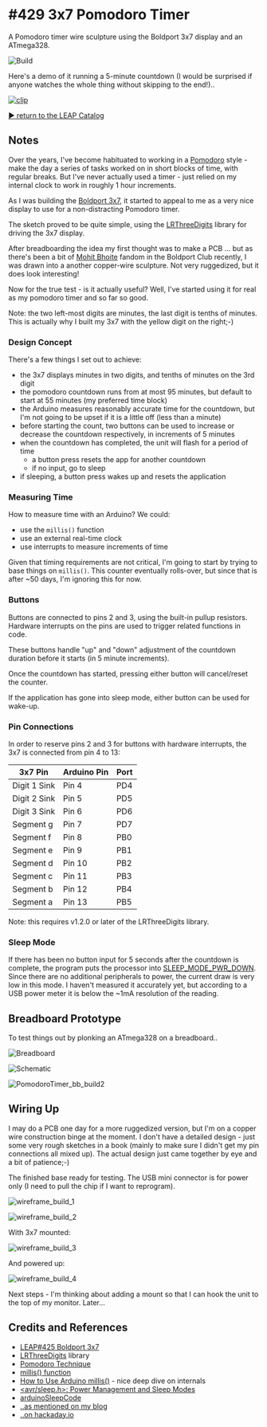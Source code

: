# #429 3x7 Pomodoro Timer

A Pomodoro timer wire sculpture using the Boldport 3x7 display and an ATmega328.

![Build](./assets/PomodoroTimer_build.jpg?raw=true)

Here's a demo of it running a 5-minute countdown (I would be surprised if anyone watches the whole thing without skipping to the end!)..

[![clip](https://img.youtube.com/vi/ZsGqnc2DhiA/0.jpg)](https://www.youtube.com/watch?v=ZsGqnc2DhiA)

[:arrow_forward: return to the LEAP Catalog](https://leap.tardate.com)

## Notes

Over the years, I've become habituated to working in a [Pomodoro](https://en.wikipedia.org/wiki/Pomodoro_Technique) style -
make the day a series of tasks worked on in short blocks of time, with regular breaks.
But I've never actually used a timer - just relied on my internal clock to work in roughly 1 hour increments.

As I was building the [Boldport 3x7](../), it started to appeal to me as a very nice display to use for a non-distracting Pomodoro timer.

The sketch proved to be quite simple, using the [LRThreeDigits](https://github.com/LuckyResistor/LRThreeDigits) library for driving the 3x7 display.

After breadboarding the idea my first thought was to make a PCB ... but as there's been a bit of
[Mohit Bhoite](https://twitter.com/MohitBhoite) fandom in the Boldport Club recently, I was drawn into a another copper-wire sculpture.
Not very ruggedized, but it does look interesting!

Now for the true test - is it actually useful? Well, I've started using it for real as my pomodoro timer and so far so good.

Note: the two left-most digits are minutes, the last digit is tenths of minutes. This is actually why I built my 3x7 with the yellow
digit on the right;-)

### Design Concept

There's a few things I set out to achieve:

* the 3x7 displays minutes in two digits, and tenths of minutes on the 3rd digit
* the pomodoro countdown runs from at most 95 minutes, but default to start at 55 minutes (my preferred time block)
* the Arduino measures reasonably accurate time for the countdown, but I'm not going to be upset if it is a little off (less than a minute)
* before starting the count, two buttons can be used to increase or decrease the countdown respectively, in increments of 5 minutes
* when the countdown has completed, the unit will flash for a period of time
    - a button press resets the app for another countdown
    - if no input, go to sleep
* if sleeping, a button press wakes up and resets the application


### Measuring Time

How to measure time with an Arduino? We could:

* use the `millis()` function
* use an external real-time clock
* use interrupts to measure increments of time

Given that timing requirements are not critical, I'm going to start by trying to base things on `millis()`.
This counter eventually rolls-over, but since that is after ~50 days, I'm ignoring this for now.

### Buttons

Buttons are connected to pins 2 and 3, using the built-in pullup resistors.
Hardware interrupts on the pins are used to trigger related functions in code.

These buttons handle "up" and "down" adjustment of the countdown duration before it starts (in 5 minute increments).

Once the countdown has started, pressing either button will cancel/reset the counter.

If the application has gone into sleep mode, either button can be used for wake-up.


### Pin Connections

In order to reserve pins 2 and 3 for buttons with hardware interrupts, the 3x7 is connected from pin 4 to 13:

| 3x7 Pin      | Arduino Pin | Port |
|--------------|-------------|------|
| Digit 1 Sink | Pin 4       | PD4  |
| Digit 2 Sink | Pin 5       | PD5  |
| Digit 3 Sink | Pin 6       | PD6  |
| Segment g    | Pin 7       | PD7  |
| Segment f    | Pin 8       | PB0  |
| Segment e    | Pin 9       | PB1  |
| Segment d    | Pin 10      | PB2  |
| Segment c    | Pin 11      | PB3  |
| Segment b    | Pin 12      | PB4  |
| Segment a    | Pin 13      | PB5  |

Note: this requires v1.2.0 or later of the LRThreeDigits library.

### Sleep Mode

If there has been no button input for 5 seconds after the countdown is complete, the program puts the processor into
[SLEEP_MODE_PWR_DOWN](https://www.nongnu.org/avr-libc/user-manual/group__avr__sleep.html).
Since there are no additional peripherals to power, the current draw is very low in this mode.
I haven't measured it accurately yet, but according to a USB power meter it is below the ~1mA resolution of the reading.


## Breadboard Prototype

To test things out by plonking an ATmega328 on a breadboard..

![Breadboard](./assets/PomodoroTimer_bb.jpg?raw=true)

![Schematic](./assets/PomodoroTimer_schematic.jpg?raw=true)

![PomodoroTimer_bb_build2](./assets/PomodoroTimer_bb_build2.jpg?raw=true)

## Wiring Up

I may do a PCB one day for a more ruggedized version, but I'm on a copper wire construction binge at the moment.
I don't have a detailed design - just some very rough sketches in a book (mainly to make sure I didn't get
my pin connections all mixed up). The actual design just came together by eye and a bit of patience;-)

The finished base ready for testing. The USB mini connector is for power only (I need to pull the chip if I want to reprogram).

![wireframe_build_1](./assets/wireframe_build_1.jpg?raw=true)

![wireframe_build_2](./assets/wireframe_build_2.jpg?raw=true)

With 3x7 mounted:

![wireframe_build_3](./assets/wireframe_build_3.jpg?raw=true)

And powered up:

![wireframe_build_4](./assets/wireframe_build_4.jpg?raw=true)


Next steps - I'm thinking about adding a mount so that I can hook the unit to the top of my monitor. Later...

## Credits and References
* [LEAP#425 Boldport 3x7](../)
* [LRThreeDigits](https://github.com/LuckyResistor/LRThreeDigits) library
* [Pomodoro Technique](https://en.wikipedia.org/wiki/Pomodoro_Technique)
* [millis() function](https://www.arduino.cc/reference/en/language/functions/time/millis/)
* [How to Use Arduino millis()](https://www.best-microcontroller-projects.com/arduino-millis.html) - nice deep dive on internals
* [<avr/sleep.h>: Power Management and Sleep Modes](https://www.nongnu.org/avr-libc/user-manual/group__avr__sleep.html)
* [arduinoSleepCode](https://playground.arduino.cc/Learning/arduinoSleepCode)
* [..as mentioned on my blog](https://blog.tardate.com/2018/10/leap429-3x7-pomodoro-timer.html)
* [..on hackaday.io](https://hackaday.io/project/162699-3x7-flip-top-pomodoro-timer)
